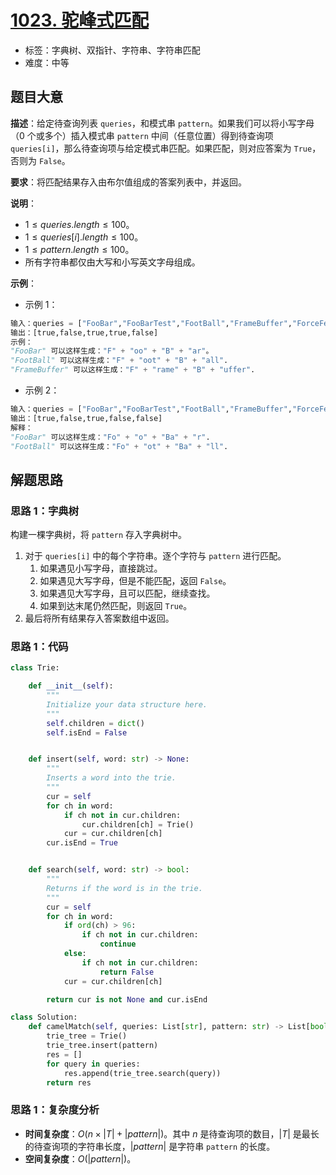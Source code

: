 # [1023. 驼峰式匹配](https://leetcode.cn/problems/camelcase-matching/)

- 标签：字典树、双指针、字符串、字符串匹配
- 难度：中等

## 题目大意

**描述**：给定待查询列表 `queries`，和模式串 `pattern`。如果我们可以将小写字母（0 个或多个）插入模式串 `pattern` 中间（任意位置）得到待查询项 `queries[i]`，那么待查询项与给定模式串匹配。如果匹配，则对应答案为 `True`，否则为 `False`。

**要求**：将匹配结果存入由布尔值组成的答案列表中，并返回。

**说明**：

- $1 \le queries.length \le 100$。
- $1 \le queries[i].length \le 100$。
- $1 \le pattern.length \le 100$。
- 所有字符串都仅由大写和小写英文字母组成。

**示例**：

- 示例 1：

```Python
输入：queries = ["FooBar","FooBarTest","FootBall","FrameBuffer","ForceFeedBack"], pattern = "FB"
输出：[true,false,true,true,false]
示例：
"FooBar" 可以这样生成："F" + "oo" + "B" + "ar"。
"FootBall" 可以这样生成："F" + "oot" + "B" + "all".
"FrameBuffer" 可以这样生成："F" + "rame" + "B" + "uffer".
```

- 示例 2：

```Python
输入：queries = ["FooBar","FooBarTest","FootBall","FrameBuffer","ForceFeedBack"], pattern = "FoBa"
输出：[true,false,true,false,false]
解释：
"FooBar" 可以这样生成："Fo" + "o" + "Ba" + "r".
"FootBall" 可以这样生成："Fo" + "ot" + "Ba" + "ll".
```

## 解题思路

### 思路 1：字典树

构建一棵字典树，将 `pattern` 存入字典树中。

1. 对于 `queries[i]` 中的每个字符串。逐个字符与 `pattern` 进行匹配。
   1. 如果遇见小写字母，直接跳过。
   2. 如果遇见大写字母，但是不能匹配，返回 `False`。
   3. 如果遇见大写字母，且可以匹配，继续查找。
   4. 如果到达末尾仍然匹配，则返回 `True`。
2. 最后将所有结果存入答案数组中返回。

### 思路 1：代码

```Python
class Trie:

    def __init__(self):
        """
        Initialize your data structure here.
        """
        self.children = dict()
        self.isEnd = False


    def insert(self, word: str) -> None:
        """
        Inserts a word into the trie.
        """
        cur = self
        for ch in word:
            if ch not in cur.children:
                cur.children[ch] = Trie()
            cur = cur.children[ch]
        cur.isEnd = True


    def search(self, word: str) -> bool:
        """
        Returns if the word is in the trie.
        """
        cur = self
        for ch in word:
            if ord(ch) > 96:
                if ch not in cur.children:
                    continue
            else:
                if ch not in cur.children:
                    return False
            cur = cur.children[ch]

        return cur is not None and cur.isEnd

class Solution:
    def camelMatch(self, queries: List[str], pattern: str) -> List[bool]:
        trie_tree = Trie()
        trie_tree.insert(pattern)
        res = []
        for query in queries:
            res.append(trie_tree.search(query))
        return res
```

### 思路 1：复杂度分析

- **时间复杂度**：$O(n \times |T| + |pattern|)$。其中 $n$ 是待查询项的数目，$|T|$  是最长的待查询项的字符串长度，$|pattern|$ 是字符串 `pattern` 的长度。
- **空间复杂度**：$O(|pattern|)$。

